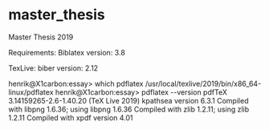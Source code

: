 # master_thesis
Master Thesis 2019


Requirements:
Biblatex version: 3.8

TexLive:
biber version: 2.12


henrik@X1carbon:essay> which pdflatex
/usr/local/texlive/2019/bin/x86_64-linux/pdflatex
henrik@X1carbon:essay> pdflatex --version
pdfTeX 3.14159265-2.6-1.40.20 (TeX Live 2019)
kpathsea version 6.3.1
Compiled with libpng 1.6.36; using libpng 1.6.36
Compiled with zlib 1.2.11; using zlib 1.2.11
Compiled with xpdf version 4.01

